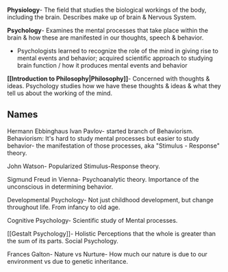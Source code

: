 **Physiology**- The field that studies the biological workings of the body, including the brain. Describes make up of brain & Nervous System.

**Psychology**- Examines the mental processes that take place within the brain & how these are manifested in our thoughts, speech & behavior.
- Psychologists learned to recognize the role of the mind in giving rise to mental events and behavior; acquired scientific approach to studying brain function / how it produces mental events and behavior

**[[Introduction to Philosophy|Philosophy]]**- Concerned with thoughts & ideas. Psychology studies how we have these thoughts & ideas & what they tell us about the working of the mind.

## Names
Hermann Ebbinghaus
Ivan Pavlov- started branch of Behaviorism.
Behaviorism: It's hard to study mental processes but easier to study behavior- the manifestation of those processes, aka "Stimulus - Response" theory.

John Watson- Popularized Stimulus-Response theory.
 
Sigmund Freud in Vienna- Psychoanalytic theory. Importance of the unconscious in determining behavior. 

Developmental Psychology- Not just childhood development, but change throughout life. From infancy to old age.

Cognitive Psychology- Scientific study of Mental processes.

[[Gestalt Psychology]]- Holistic Perceptions that the whole is greater than the sum of its parts. 
Social Psychology.

Frances Galton- Nature vs Nurture- How much our nature is due to our environment vs due to genetic inheritance.